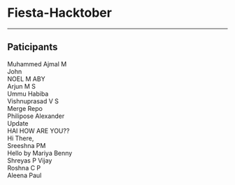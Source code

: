 # Fiesta-Hacktober

---

## Paticipants

Muhammed Ajmal M <br/>
John <br/>
NOEL M ABY<br/>
Arjun M S<br/>
Ummu Habiba<br/>
Vishnuprasad V S <br/>
Merge Repo <br/>
Philipose Alexander <br/>
Update <br/>
HAI HOW ARE YOU?? <br/>
Hi There, <br/>
Sreeshna PM<br/>
Hello by Mariya Benny <br/>
Shreyas P Vijay <br/>
Roshna C P <br/>
Aleena Paul<br/>